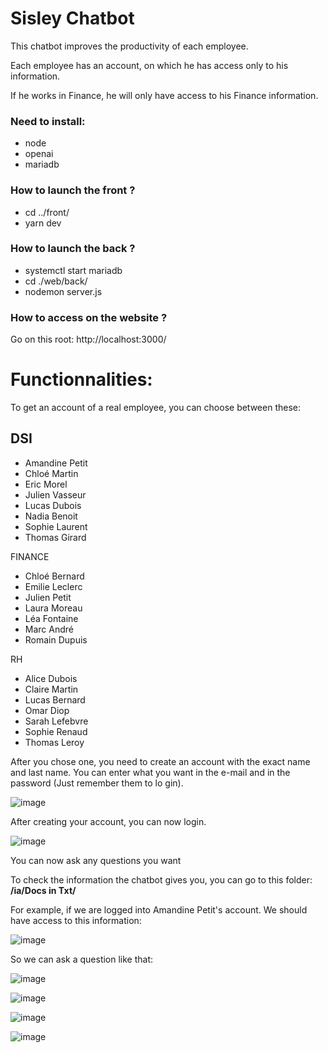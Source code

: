 # Sisley Chatbot

This chatbot improves the productivity of each employee.

Each employee has an account, on which he has access only to his information.

If he works in Finance, he will only have access to his Finance information.

### Need to install:
- node
- openai
- mariadb

### How to launch the front ?
- cd ../front/
- yarn dev

### How to launch the back ? 
- systemctl start mariadb
- cd ./web/back/
- nodemon server.js

### How to access on the website ?

Go on this root: http://localhost:3000/

# Functionnalities:

To get an account of a real employee, you can choose between these:

## DSI

- Amandine Petit
- Chloé Martin
- Eric Morel
- Julien Vasseur
- Lucas Dubois
- Nadia Benoit
- Sophie Laurent
- Thomas Girard

FINANCE

- Chloé Bernard
- Emilie Leclerc
- Julien Petit
- Laura Moreau
- Léa Fontaine
- Marc André
- Romain Dupuis

RH

- Alice Dubois
- Claire Martin
- Lucas Bernard
- Omar Diop
- Sarah Lefebvre
- Sophie Renaud
- Thomas Leroy


After you chose one, you need to create an account with the exact name and last name.
You can enter what you want in the e-mail and in the password (Just remember them to lo gin).

![image](https://github.com/Nicolasalx/Sisley-Chatbot/assets/114945623/7999f7aa-8a27-4fcb-86d3-9cd5e57298ef)

After creating your account, you can now login.

![image](https://github.com/Nicolasalx/Sisley-Chatbot/assets/114945623/7ec1ed8e-ccc7-4515-b093-1082433b90cf)

You can now ask any questions you want

To check the information the chatbot gives you, you can go to this folder: **/ia/Docs in Txt/**

For example, if we are logged into Amandine Petit's account.
We should have access to this information:

![image](https://github.com/Nicolasalx/Sisley-Chatbot/assets/114945623/98e6f2a2-5d78-46a2-9050-66ea7586acc5)

So we can ask a question like that:

![image](https://github.com/Nicolasalx/Sisley-Chatbot/assets/114945623/54d8ad4c-285a-4ca6-afae-3c13969f31f3)


![image](https://github.com/Nicolasalx/Sisley-Chatbot/assets/114945623/ae73c87e-9733-434e-821b-93c41c8a7991)


![image](https://github.com/Nicolasalx/Sisley-Chatbot/assets/114945623/6b19e492-58a1-40cc-82ed-1f194ec809f2)


![image](https://github.com/Nicolasalx/Sisley-Chatbot/assets/114945623/d26fde9b-e263-4cc7-a7d9-a45567a5bd87)

